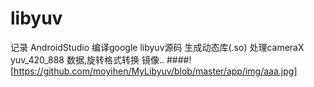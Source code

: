 # libyuv
记录 AndroidStudio 编译google libyuv源码 生成动态库(.so)  处理cameraX yuv_420_888 数据,旋转格式转换 镜像..
####![https://github.com/moyihen/MyLibyuv/blob/master/app/img/aaa.jpg]
